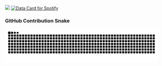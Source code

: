 <img src="https://github.com/Anmol-Baranwal/Cool-GIFs-For-GitHub/assets/74038190/d48893bd-0757-481c-8d7e-ba3e163feae7" />
<a href="https://data-card-for-spotify.herokuapp.com/card?user_id=31vdw4lt7mcelpoljmf3wd56j3t4">
  <img src="https://data-card-for-spotify.herokuapp.com/api/card?user_id=31vdw4lt7mcelpoljmf3wd56j3t4" alt="Data Card for Spotify">
</a>


### GitHub Contribution Snake

![GitHub Contribution Snake](https://raw.githubusercontent.com/HexMs-Lex/HexMs-Lex/output/github-contribution-grid-snake.svg)
